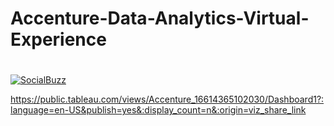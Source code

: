 # Accenture-Data-Analytics-Virtual-Experience

# 

<div class='tableauPlaceholder' id='viz1661508042484' style='position: relative'><noscript><a href='#'><img alt='SocialBuzz ' src='https:&#47;&#47;public.tableau.com&#47;static&#47;images&#47;Ac&#47;Accenture_16614365102030&#47;Dashboard1&#47;1_rss.png' style='border: none' /></a></noscript><object class='tableauViz'  style='display:none;'><param name='host_url' value='https%3A%2F%2Fpublic.tableau.com%2F' /> <param name='embed_code_version' value='3' /> <param name='site_root' value='' /><param name='name' value='Accenture_16614365102030&#47;Dashboard1' /><param name='tabs' value='no' /><param name='toolbar' value='yes' /><param name='static_image' value='https:&#47;&#47;public.tableau.com&#47;static&#47;images&#47;Ac&#47;Accenture_16614365102030&#47;Dashboard1&#47;1.png' /> <param name='animate_transition' value='yes' /><param name='display_static_image' value='yes' /><param name='display_spinner' value='yes' /><param name='display_overlay' value='yes' /><param name='display_count' value='yes' /><param name='language' value='en-US' /><param name='filter' value='publish=yes' /></object></div>

https://public.tableau.com/views/Accenture_16614365102030/Dashboard1?:language=en-US&publish=yes&:display_count=n&:origin=viz_share_link
